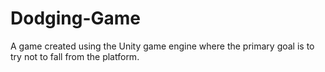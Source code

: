 # Dodging-Game
A game created using the Unity game engine where the primary goal is to try not to fall from the platform.
